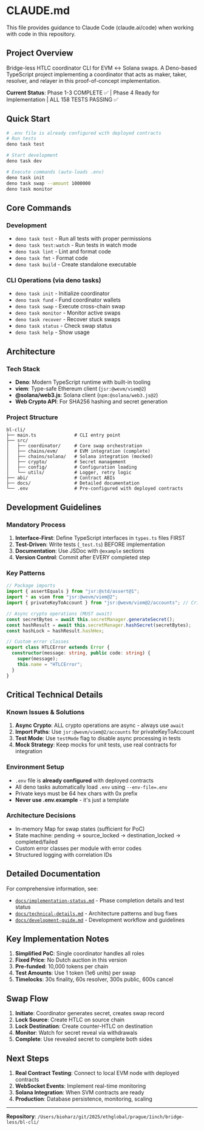 # CLAUDE.md

This file provides guidance to Claude Code (claude.ai/code) when working with code in this repository.

## Project Overview

Bridge-less HTLC coordinator CLI for EVM ↔ Solana swaps. A Deno-based TypeScript project implementing a coordinator that acts as maker, taker, resolver, and relayer in this proof-of-concept implementation.

**Current Status**: Phase 1-3 COMPLETE ✅ | Phase 4 Ready for Implementation | ALL 158 TESTS PASSING ✅

## Quick Start

```bash
# .env file is already configured with deployed contracts
# Run tests
deno task test

# Start development
deno task dev

# Execute commands (auto-loads .env)
deno task init
deno task swap --amount 1000000
deno task monitor
```

## Core Commands

### Development
- `deno task test` - Run all tests with proper permissions
- `deno task test:watch` - Run tests in watch mode
- `deno task lint` - Lint and format code
- `deno task fmt` - Format code
- `deno task build` - Create standalone executable

### CLI Operations (via deno tasks)
- `deno task init` - Initialize coordinator
- `deno task fund` - Fund coordinator wallets
- `deno task swap` - Execute cross-chain swap
- `deno task monitor` - Monitor active swaps
- `deno task recover` - Recover stuck swaps
- `deno task status` - Check swap status
- `deno task help` - Show usage

## Architecture

### Tech Stack
- **Deno**: Modern TypeScript runtime with built-in tooling
- **viem**: Type-safe Ethereum client (`jsr:@wevm/viem@2`)
- **@solana/web3.js**: Solana client (`npm:@solana/web3.js@2`)
- **Web Crypto API**: For SHA256 hashing and secret generation

### Project Structure
```
bl-cli/
├── main.ts              # CLI entry point
├── src/
│   ├── coordinator/     # Core swap orchestration
│   ├── chains/evm/      # EVM integration (complete)
│   ├── chains/solana/   # Solana integration (mocked)
│   ├── crypto/          # Secret management
│   ├── config/          # Configuration loading
│   └── utils/           # Logger, retry logic
├── abi/                 # Contract ABIs
├── docs/                # Detailed documentation
└── .env                 # Pre-configured with deployed contracts
```

## Development Guidelines

### Mandatory Process
1. **Interface-First**: Define TypeScript interfaces in `types.ts` files FIRST
2. **Test-Driven**: Write tests (`_test.ts`) BEFORE implementation
3. **Documentation**: Use JSDoc with `@example` sections
4. **Version Control**: Commit after EVERY completed step

### Key Patterns

```typescript
// Package imports
import { assertEquals } from "jsr:@std/assert@1";
import * as viem from "jsr:@wevm/viem@2";
import { privateKeyToAccount } from "jsr:@wevm/viem@2/accounts"; // Critical!

// Async crypto operations (MUST await)
const secretBytes = await this.secretManager.generateSecret();
const hashResult = await this.secretManager.hashSecret(secretBytes);
const hashLock = hashResult.hashHex;

// Custom error classes
export class HTLCError extends Error {
  constructor(message: string, public code: string) {
    super(message);
    this.name = "HTLCError";
  }
}
```

## Critical Technical Details

### Known Issues & Solutions
1. **Async Crypto**: ALL crypto operations are async - always use `await`
2. **Import Paths**: Use `jsr:@wevm/viem@2/accounts` for privateKeyToAccount
3. **Test Mode**: Use `testMode` flag to disable async processing in tests
4. **Mock Strategy**: Keep mocks for unit tests, use real contracts for integration

### Environment Setup
- `.env` file is **already configured** with deployed contracts
- All deno tasks automatically load `.env` using `--env-file=.env`
- Private keys must be 64 hex chars with 0x prefix
- **Never use .env.example** - it's just a template

### Architecture Decisions
- In-memory Map for swap states (sufficient for PoC)
- State machine: pending → source_locked → destination_locked → completed/failed
- Custom error classes per module with error codes
- Structured logging with correlation IDs

## Detailed Documentation

For comprehensive information, see:
- [`docs/implementation-status.md`](docs/implementation-status.md) - Phase completion details and test status
- [`docs/technical-details.md`](docs/technical-details.md) - Architecture patterns and bug fixes
- [`docs/development-guide.md`](docs/development-guide.md) - Development workflow and guidelines

## Key Implementation Notes

1. **Simplified PoC**: Single coordinator handles all roles
2. **Fixed Price**: No Dutch auction in this version
3. **Pre-funded**: 10,000 tokens per chain
4. **Test Amounts**: Use 1 token (1e6 units) per swap
5. **Timelocks**: 30s finality, 60s resolver, 300s public, 600s cancel

## Swap Flow

1. **Initiate**: Coordinator generates secret, creates swap record
2. **Lock Source**: Create HTLC on source chain
3. **Lock Destination**: Create counter-HTLC on destination
4. **Monitor**: Watch for secret reveal via withdrawals
5. **Complete**: Use revealed secret to complete both sides

## Next Steps

1. **Real Contract Testing**: Connect to local EVM node with deployed contracts
2. **WebSocket Events**: Implement real-time monitoring
3. **Solana Integration**: When SVM contracts are ready
4. **Production**: Database persistence, monitoring, scaling

---

**Repository**: `/Users/bioharz/git/2025/ethglobal/prague/1inch/bridge-less/bl-cli/`